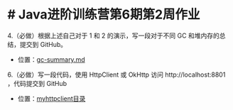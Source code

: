 # # Java进阶训练营第6期第2周作业

4.（必做）根据上述自己对于 1 和 2 的演示，写一段对于不同 GC 和堆内存的总结，提交到 GitHub。

* 位置：[gc-summary.md](gc-summary.md)

6.（必做）写一段代码，使用 HttpClient 或 OkHttp 访问  http://localhost:8801 ，代码提交到 GitHub

* 位置：[myhttpclient目录](./myhttpclient/)